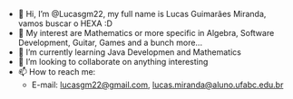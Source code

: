 - 👋 Hi, I’m @Lucasgm22, my full name is Lucas Guimarães Miranda, vamos buscar o HEXA :D
- 👀 My interest are Mathematics or more specific in Algebra, Software Development, Guitar, Games and a bunch more...
- 🌱 I’m currently learning Java Developmen and Mathematics
- 💞️ I’m looking to collaborate on anything interesting 
- 📫 How to reach me:
    - E-mail: lucasgm22@gmail.com, lucas.miranda@aluno.ufabc.edu.br

<!---
Lucasgm22/Lucasgm22 is a ✨ special ✨ repository because its `README.md` (this file) appears on your GitHub profile.
You can click the Preview link to take a look at your changes.
--->
